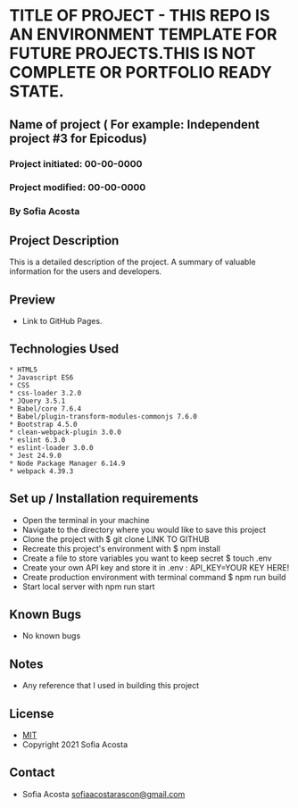 # TITLE OF PROJECT - THIS REPO IS AN ENVIRONMENT TEMPLATE FOR FUTURE PROJECTS.THIS IS NOT COMPLETE OR PORTFOLIO READY STATE. 
## Name of project ( For example: Independent project #3 for Epicodus)
### Project initiated: 00-00-0000
### Project modified: 00-00-0000
### By Sofia Acosta
## Project Description
This is a detailed description of the project. A summary of valuable information for the users and developers. 
## Preview 
* Link to GitHub Pages. 

## Technologies Used
 
```
* HTML5 
* Javascript ES6
* CSS
* css-loader 3.2.0
* JQuery 3.5.1
* Babel/core 7.6.4
* Babel/plugin-transform-modules-commonjs 7.6.0
* Bootstrap 4.5.0
* clean-webpack-plugin 3.0.0
* eslint 6.3.0
* eslint-loader 3.0.0
* Jest 24.9.0
* Node Package Manager 6.14.9
* webpack 4.39.3

 ```

## Set up / Installation requirements
* Open the terminal in your machine
* Navigate to the directory where you would like to save this project 
* Clone the project with $ git clone LINK TO GITHUB
* Recreate this project's environment with $ npm install
* Create a file to store variables you want to keep secret $ touch .env  
* Create your own API key and store it in .env : API_KEY=YOUR KEY HERE!
* Create production environment with terminal command $ npm run build  
* Start local server with npm run start    
 

## Known Bugs
* No known bugs
## Notes
* Any reference that I used in building this project 
## License
* [MIT](https://choosealicense.com/licenses/mit)
* Copyright 2021 Sofia Acosta
## Contact
* Sofia Acosta sofiaacostarascon@gmail.com
